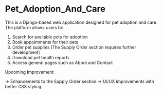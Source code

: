 # Pet_Adoption_And_Care

This is a Django-based web application designed for pet adoption and care. The platform allows users to:

1) Search for available pets for adoption
2) Book appointments for their pets
3) Order pet supplies (The Supply Order section requires further development)
4) Download pet health reports
5) Access general pages such as About and Contact

Upcoming Improvement:

-> Enhancements to the Supply Order section
-> UI/UX improvements with better CSS styling
